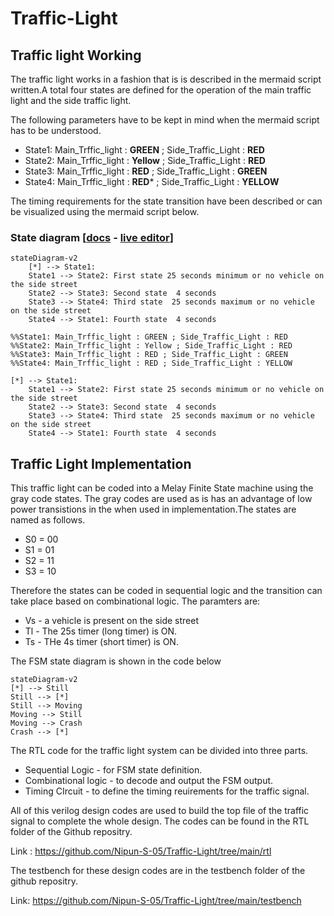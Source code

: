 # Traffic-Light
## Traffic light Working
The traffic light works in a fashion that is is described in the mermaid script written.A total four states are defined for the operation of the main traffic light and the side traffic light.

The following parameters have to be kept in mind when the mermaid script has to be understood.

- State1: Main_Trffic_light : **GREEN** ; Side_Traffic_Light : **RED**
- State2: Main_Trffic_light : **Yellow** ; Side_Traffic_Light : **RED**
- State3: Main_Trffic_light : **RED** ; Side_Traffic_Light : **GREEN**
- State4: Main_Trffic_light : **RED*** ; Side_Traffic_Light : **YELLOW**

The timing requirements for the state transition have been described or can be visualized using the mermaid script below.

### State diagram [<a href="https://mermaid.js.org/syntax/stateDiagram.html">docs</a> - <a href="https://mermaid.live/edit#pako:eNpdkEFvgzAMhf8K8nEqpYSNthx22Xbcqcexg0sCiZQQlDhIFeK_L8A6TfXp6fOz9ewJGssFVOAJSbwr7ByadGR1n8T6evpO0vQ1uZDSekOrXGFsPqJPO6q-2-imH8f_0TeHXm50lfelsAMjnEHFY6xpMdRAUhhRQxUlFy0GTTXU_RytYeAx-AdXZB1ULWovdoCB7OXWN1CRC-Ju-r3uz6UtchGHJqDbsPygU57iysb2reoWHpyOWBINvsqypb3vFMlw3TfWZF5xiY7keC6zkpUnZIUojwW-FAVvrvn51LLnvOXHQ84Q5nn-AVtLcwk">live editor</a>]

```
stateDiagram-v2
    [*] --> State1: 
    State1 --> State2: First state 25 seconds minimum or no vehicle on the side street
    State2 --> State3: Second state  4 seconds
    State3 --> State4: Third state  25 seconds maximum or no vehicle on the side street
    State4 --> State1: Fourth state  4 seconds

%%State1: Main_Trffic_light : GREEN ; Side_Traffic_Light : RED
%%State2: Main_Trffic_light : Yellow ; Side_Traffic_Light : RED
%%State3: Main_Trffic_light : RED ; Side_Traffic_Light : GREEN
%%State4: Main_Trffic_light : RED ; Side_Traffic_Light : YELLOW
```
```mermaid
[*] --> State1: 
    State1 --> State2: First state 25 seconds minimum or no vehicle on the side street
    State2 --> State3: Second state  4 seconds
    State3 --> State4: Third state  25 seconds maximum or no vehicle on the side street
    State4 --> State1: Fourth state  4 seconds
```

## Traffic Light Implementation

This traffic light can be coded into a Melay Finite State machine using the gray code states. The gray codes are used as is has an advantage of low power transistions in the when used in implementation.The states are named as follows. 
- S0 = 00
- S1 = 01
- S2 = 11
- S3 = 10

Therefore the states can be coded in sequential logic and the transition can take place based on combinational logic. The paramters are:

- Vs - a vehicle is present on the side street
- Tl - The 25s timer (long timer) is ON.
- Ts - THe 4s timer (short timer) is ON.

The FSM state diagram is shown in the code below

```mermaid
stateDiagram-v2
[*] --> Still
Still --> [*]
Still --> Moving
Moving --> Still
Moving --> Crash
Crash --> [*]
```

The RTL code for the traffic light system can be divided into three parts.
- Sequential Logic - for FSM state definition.
- Combinational logic - to decode and output the FSM output.
- Timing CIrcuit - to define the timing reuirements for the traffic signal.

All of this verilog design codes are used to build the top file of the traffic signal to complete the whole design. The codes can be found in the RTL folder of the Github repositry.

Link : https://github.com/Nipun-S-05/Traffic-Light/tree/main/rtl

The testbench for these design codes are in the testbench folder of the github repositry.

Link: https://github.com/Nipun-S-05/Traffic-Light/tree/main/testbench


